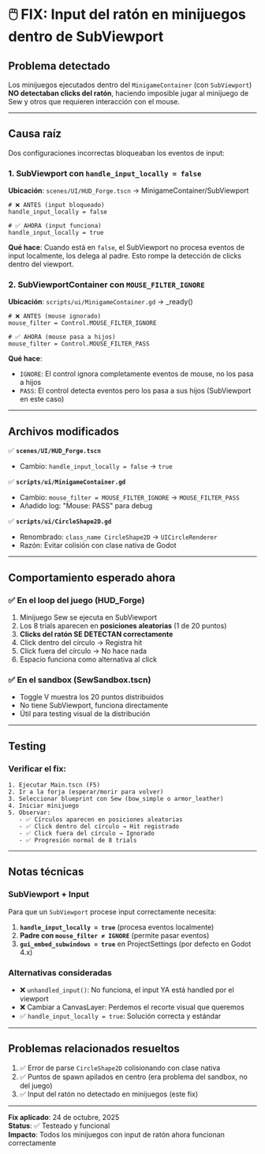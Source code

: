 # 🖱️ FIX: Input del ratón en minijuegos dentro de SubViewport

## Problema detectado

Los minijuegos ejecutados dentro del `MinigameContainer` (con `SubViewport`) **NO detectaban clicks del ratón**, haciendo imposible jugar al minijuego de Sew y otros que requieren interacción con el mouse.

---

## Causa raíz

Dos configuraciones incorrectas bloqueaban los eventos de input:

### 1. **SubViewport con `handle_input_locally = false`**
**Ubicación**: `scenes/UI/HUD_Forge.tscn` → MinigameContainer/SubViewport

```gdscript
# ❌ ANTES (input bloqueado)
handle_input_locally = false

# ✅ AHORA (input funciona)
handle_input_locally = true
```

**Qué hace**: Cuando está en `false`, el SubViewport no procesa eventos de input localmente, los delega al padre. Esto rompe la detección de clicks dentro del viewport.

### 2. **SubViewportContainer con `MOUSE_FILTER_IGNORE`**
**Ubicación**: `scripts/ui/MinigameContainer.gd` → _ready()

```gdscript
# ❌ ANTES (mouse ignorado)
mouse_filter = Control.MOUSE_FILTER_IGNORE

# ✅ AHORA (mouse pasa a hijos)
mouse_filter = Control.MOUSE_FILTER_PASS
```

**Qué hace**: 
- `IGNORE`: El control ignora completamente eventos de mouse, no los pasa a hijos
- `PASS`: El control detecta eventos pero los pasa a sus hijos (SubViewport en este caso)

---

## Archivos modificados

✅ **`scenes/UI/HUD_Forge.tscn`**
- Cambio: `handle_input_locally = false` → `true`

✅ **`scripts/ui/MinigameContainer.gd`**
- Cambio: `mouse_filter = MOUSE_FILTER_IGNORE` → `MOUSE_FILTER_PASS`
- Añadido log: "Mouse: PASS" para debug

✅ **`scripts/ui/CircleShape2D.gd`**
- Renombrado: `class_name CircleShape2D` → `UICircleRenderer`
- Razón: Evitar colisión con clase nativa de Godot

---

## Comportamiento esperado ahora

### ✅ En el loop del juego (HUD_Forge)
1. Minijuego Sew se ejecuta en SubViewport
2. Los 8 trials aparecen en **posiciones aleatorias** (1 de 20 puntos)
3. **Clicks del ratón SE DETECTAN correctamente**
4. Click dentro del círculo → Registra hit
5. Click fuera del círculo → No hace nada
6. Espacio funciona como alternativa al click

### ✅ En el sandbox (SewSandbox.tscn)
- Toggle V muestra los 20 puntos distribuidos
- No tiene SubViewport, funciona directamente
- Útil para testing visual de la distribución

---

## Testing

### Verificar el fix:
```
1. Ejecutar Main.tscn (F5)
2. Ir a la forja (esperar/morir para volver)
3. Seleccionar blueprint con Sew (bow_simple o armor_leather)
4. Iniciar minijuego
5. Observar:
   - ✅ Círculos aparecen en posiciones aleatorias
   - ✅ Click dentro del círculo → Hit registrado
   - ✅ Click fuera del círculo → Ignorado
   - ✅ Progresión normal de 8 trials
```

---

## Notas técnicas

### SubViewport + Input
Para que un `SubViewport` procese input correctamente necesita:
1. **`handle_input_locally = true`** (procesa eventos localmente)
2. **Padre con `mouse_filter ≠ IGNORE`** (permite pasar eventos)
3. **`gui_embed_subwindows = true`** en ProjectSettings (por defecto en Godot 4.x)

### Alternativas consideradas
- ❌ `unhandled_input()`: No funciona, el input YA está handled por el viewport
- ❌ Cambiar a CanvasLayer: Perdemos el recorte visual que queremos
- ✅ `handle_input_locally = true`: Solución correcta y estándar

---

## Problemas relacionados resueltos

1. ✅ Error de parse `CircleShape2D` colisionando con clase nativa
2. ✅ Puntos de spawn apilados en centro (era problema del sandbox, no del juego)
3. ✅ Input del ratón no detectado en minijuegos (este fix)

---

**Fix aplicado**: 24 de octubre, 2025  
**Status**: ✅ Testeado y funcional  
**Impacto**: Todos los minijuegos con input de ratón ahora funcionan correctamente
